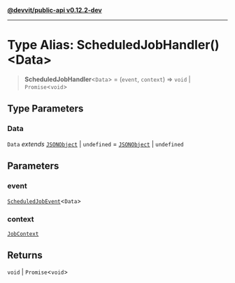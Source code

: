 [**@devvit/public-api v0.12.2-dev**](../README.md)

---

# Type Alias: ScheduledJobHandler()\<Data\>

> **ScheduledJobHandler**\<`Data`\> = (`event`, `context`) => `void` \| `Promise`\<`void`\>

## Type Parameters

### Data

`Data` _extends_ [`JSONObject`](JSONObject.md) \| `undefined` = [`JSONObject`](JSONObject.md) \| `undefined`

## Parameters

### event

[`ScheduledJobEvent`](ScheduledJobEvent.md)\<`Data`\>

### context

[`JobContext`](JobContext.md)

## Returns

`void` \| `Promise`\<`void`\>
